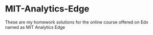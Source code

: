 # MIT-Analytics-Edge
These are my homework solutions for the online course offered on Edx named as MIT Analytics Edge
